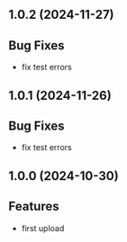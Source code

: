 ## 1.0.2 (2024-11-27)

## Bug Fixes

- fix test errors

## 1.0.1 (2024-11-26)

## Bug Fixes

- fix test errors

## 1.0.0 (2024-10-30)

## Features

- first upload